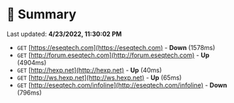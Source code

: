 # 📖 Summary
Last updated: **4/23/2022, 11:30:02 PM**

- `GET` [https://eseqtech.com](https://eseqtech.com) - **Down** (1578ms)
- `GET` [http://forum.eseqtech.com](http://forum.eseqtech.com) - **Up** (4904ms)
- `GET` [http://hexp.net](http://hexp.net) - **Up** (40ms)
- `GET` [http://ws.hexp.net](http://ws.hexp.net) - **Up** (65ms)
- `GET` [http://eseqtech.com/infoline](http://eseqtech.com/infoline) - **Down** (796ms)
